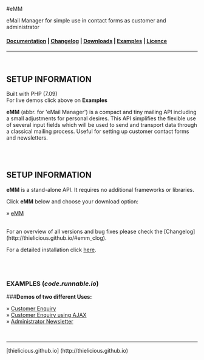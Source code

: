#eMM

eMail Manager for simple use in contact forms as customer and administrator

#### [Documentation](http:thielicious.github.io/#emm_doc) | [Changelog](http:thielicious.github.io/#emm_clog) | [Downloads](http:thielicious.github.io/#emm_dls) | [Examples](http:thielicious.github.io/#emm_demo) | [Licence](http:thielicious.github.io/#emm_lic) ####

---
<br>

## SETUP INFORMATION

Built with PHP (7.09)<br>
For live demos click above on **Examples**

**eMM** (abbr. for 'eMail Manager') is a compact and tiny mailing API including a small adjustments for personal desires. This API simplifies the flexible use of several input fields which will be used to send and transport data through a classical mailing process. Useful for setting up customer contact forms and newsletters.

<br>
<br>

## SETUP INFORMATION

**eMM** is a stand-alone API. It requires no additional frameworks or libraries.

Click **eMM** below and choose your download option:

» [eMM](http://thielicious.github.io/#emm_dls)

<br>
For an overview of all versions and bug fixes please check the [Changelog](http://thielicious.github.io/#emm_clog).

<br>

For a detailed installation click [here](http://thielicious.github.io/#emm_doc).

<br>
<br>

### EXAMPLES (***code.runnable.io***)

###**Demos of two different Uses:**

» [Customer Enquiry](#)<br>
» [Customer Enquiry using AJAX](#)<br>
» [Administrator Newsletter](#)<br>

<br>
<hr>
[thielicious.github.io] (http://thielicious.github.io)
